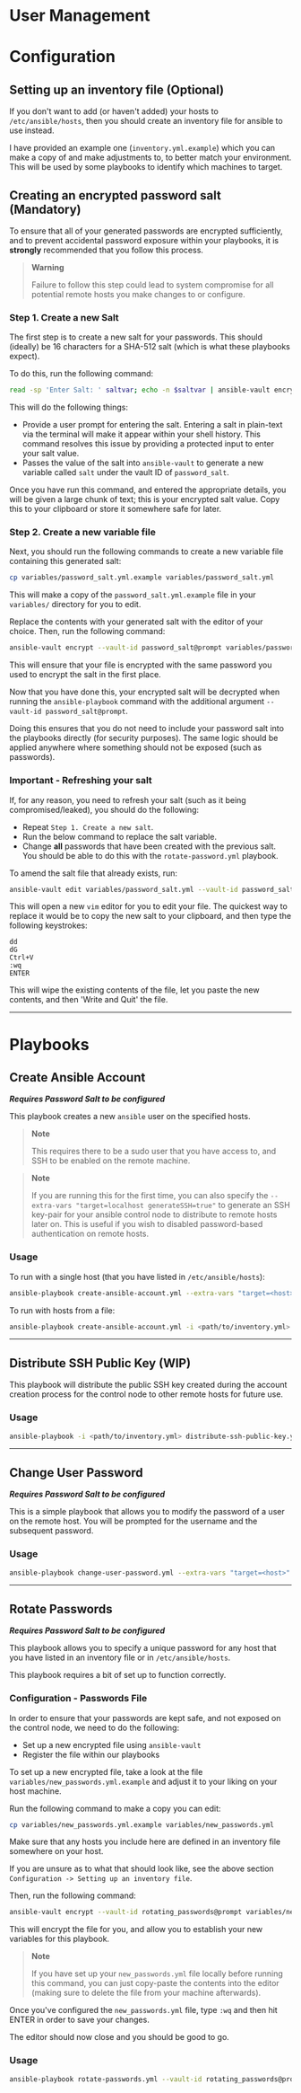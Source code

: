 # User Management

# Configuration

## Setting up an inventory file (Optional)

If you don't want to add (or haven't added) your hosts to `/etc/ansible/hosts`, then you should create an inventory file for ansible to use instead.

I have provided an example one (`inventory.yml.example`) which you can make a copy of and make adjustments to, to better match your environment. This will be used by some playbooks to identify which machines to target.

## Creating an encrypted password salt (Mandatory)

To ensure that all of your generated passwords are encrypted sufficiently, and to prevent accidental password exposure within your playbooks, it is **strongly** recommended that you follow this process.

> **Warning**
> 
> Failure to follow this step could lead to system compromise for all potential remote hosts you make changes to or configure.

### Step 1. Create a new Salt

The first step is to create a new salt for your passwords. This should (ideally) be 16 characters for a SHA-512 salt (which is what these playbooks expect).

To do this, run the following command:

```bash
read -sp 'Enter Salt: ' saltvar; echo -n $saltvar | ansible-vault encrypt_string --vault-id password_salt@prompt --stdin-name 'salt'
```

This will do the following things:

- Provide a user prompt for entering the salt. Entering a salt in plain-text via the terminal will make it appear within your shell history. This command resolves this issue by providing a protected input to enter your salt value.
- Passes the value of the salt into `ansible-vault` to generate a new variable called `salt` under the vault ID of `password_salt`.

Once you have run this command, and entered the appropriate details, you will be given a large chunk of text; this is your encrypted salt value. Copy this to your clipboard or store it somewhere safe for later.

### Step 2. Create a new variable file

Next, you should run the following commands to create a new variable file containing this generated salt:

```bash
cp variables/password_salt.yml.example variables/password_salt.yml
```
This will make a copy of the `password_salt.yml.example` file in your `variables/` directory for you to edit.

Replace the contents with your generated salt with the editor of your choice. Then, run the following command:

```bash
ansible-vault encrypt --vault-id password_salt@prompt variables/password_salt.yml
```

This will ensure that your file is encrypted with the same password you used to encrypt the salt in the first place.

Now that you have done this, your encrypted salt will be decrypted when running the `ansible-playbook` command with the additional argument `--vault-id password_salt@prompt`.

Doing this ensures that you do not need to include your password salt into the playbooks directly (for security purposes). The same logic should be applied anywhere where something should not be exposed (such as passwords).

### Important - Refreshing your salt

If, for any reason, you need to refresh your salt (such as it being compromised/leaked), you should do the following:

- Repeat `Step 1. Create a new salt`.
- Run the below command to replace the salt variable.
- Change **all** passwords that have been created with the previous salt. You should be able to do this with the `rotate-password.yml` playbook.

To amend the salt file that already exists, run:

```bash
ansible-vault edit variables/password_salt.yml --vault-id password_salt@prompt
```

This will open a new `vim` editor for you to edit your file. The quickest way to replace it would be to copy the new salt to your clipboard, and then type the following keystrokes:

```vim
dd
dG
Ctrl+V
:wq
ENTER
```

This will wipe the existing contents of the file, let you paste the new contents, and then 'Write and Quit' the file.

----

# Playbooks

## Create Ansible Account
**_Requires Password Salt to be configured_**

This playbook creates a new `ansible` user on the specified hosts.

> **Note**
> 
> This requires there to be a sudo user that you have access to, and SSH to be enabled on the remote machine.

> **Note**
> 
> If you are running this for the first time, you can also specify the `--extra-vars "target=localhost generateSSH=true"` to generate an SSH key-pair for your ansible control node to distribute to remote hosts later on. This is useful if you wish to disabled password-based authentication on remote hosts.

### Usage

To run with a single host (that you have listed in `/etc/ansible/hosts`):
```bash
ansible-playbook create-ansible-account.yml --extra-vars "target=<host>" --vault-id password_salt@prompt
```

To run with hosts from a file:
```bash
ansible-playbook create-ansible-account.yml -i <path/to/inventory.yml> --extra-vars "target=<host_group>" --ask-pass --ask-become-pass --vault-id password_salt@prompt
```

----

## Distribute SSH Public Key (WIP)

This playbook will distribute the public SSH key created during the account creation process for the control node to other remote hosts for future use.

### Usage

```bash
ansible-playbook -i <path/to/inventory.yml> distribute-ssh-public-key.yml --extra-vars "target=<hostgroup>" --ask-become-pass --ask-pass
```

----

## Change User Password
**_Requires Password Salt to be configured_**

This is a simple playbook that allows you to modify the password of a user on the remote host. You will be prompted for the username and the subsequent password.

### Usage

```bash
ansible-playbook change-user-password.yml --extra-vars "target=<host>" --vault-id password_salt@prompt
```

----

## Rotate Passwords
**_Requires Password Salt to be configured_**

This playbook allows you to specify a unique password for any host that you have listed in an inventory file or in `/etc/ansible/hosts`.

This playbook requires a bit of set up to function correctly.

### Configuration - Passwords File

In order to ensure that your passwords are kept safe, and not exposed on the control node, we need to do the following:

- Set up a new encrypted file using `ansible-vault`
- Register the file within our playbooks

To set up a new encrypted file, take a look at the file `variables/new_passwords.yml.example` and adjust it to your liking on your host machine. 

Run the following command to make a copy you can edit:

```bash
cp variables/new_passwords.yml.example variables/new_passwords.yml
```

Make sure that any hosts you include here are defined in an inventory file somewhere on your host. 

If you are unsure as to what that should look like, see the above section `Configuration -> Setting up an inventory file`.

Then, run the following command:

```bash
ansible-vault encrypt --vault-id rotating_passwords@prompt variables/new_passwords.yml
```
This will encrypt the file for you, and allow you to establish your new variables for this playbook.

> **Note**
> 
> If you have set up your `new_passwords.yml` file locally before running this command, you can just copy-paste the contents into the editor (making sure to delete the file from your machine afterwards).

Once you've configured the `new_passwords.yml` file, type `:wq` and then hit ENTER in order to save your changes.

The editor should now close and you should be good to go.

### Usage

```bash
ansible-playbook rotate-passwords.yml --vault-id rotating_passwords@prompt --vault-id password_salt@prompt --extra-vars "target=<host_group>" --ask-become-pass --ask-pass
```